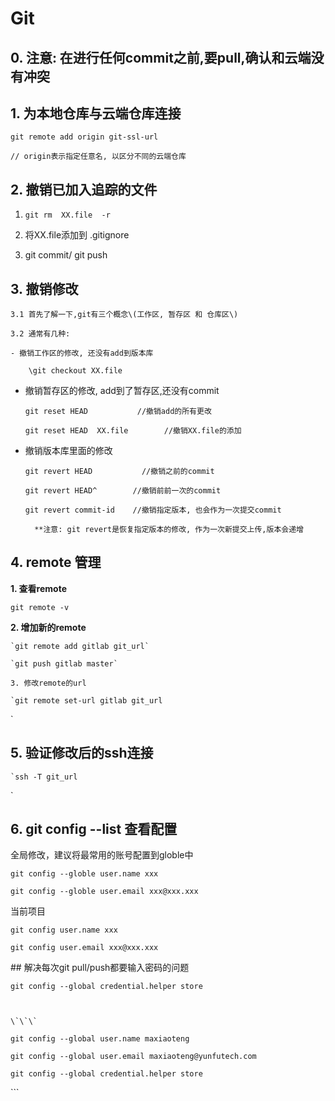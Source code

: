 # Git

## 0. 注意: 在进行任何commit之前,要pull,确认和云端没有冲突

## 1. 为本地仓库与云端仓库连接

```
git remote add origin git-ssl-url
```

```
// origin表示指定任意名, 以区分不同的云端仓库
```

## 2. 撤销已加入追踪的文件

1. `git rm  XX.file  -r`

2. 将XX.file添加到 .gitignore

3. git commit/ git push

## 3. 撤销修改

```
3.1 首先了解一下,git有三个概念\(工作区, 暂存区 和 仓库区\)

3.2 通常有几种:

- 撤销工作区的修改, 还没有add到版本库

    \git checkout XX.file
```

* 撤销暂存区的修改, add到了暂存区,还没有commit

  `git reset HEAD           //撤销add的所有更改`

  `git reset HEAD  XX.file        //撤销XX.file的添加`

* 撤销版本库里面的修改

  `git revert HEAD           //撤销之前的commit`

  `git revert HEAD^        //撤销前前一次的commit`

  `git revert commit-id    //撤销指定版本, 也会作为一次提交commit`

  ```
    **注意: git revert是恢复指定版本的修改, 作为一次新提交上传,版本会递增
  ```

## 4. remote 管理

**1. 查看remote**

```
git remote -v
```

**2. 增加新的remote**

    `git remote add gitlab git_url`

    `git push gitlab master`

`3. 修改remote的url`

    `git remote set-url gitlab git_url

\`

## 5. 验证修改后的ssh连接

    `ssh -T git_url

\`

## 6. git config --list 查看配置

全局修改，建议将最常用的账号配置到globle中

```
git config --globle user.name xxx

git config --globle user.email xxx@xxx.xxx
```

当前项目

```
git config user.name xxx

git config user.email xxx@xxx.xxx
```

\#\# 解决每次git pull/push都要输入密码的问题

    git config --global credential.helper store



    \`\`\`

    git config --global user.name maxiaoteng

    git config --global user.email maxiaoteng@yunfutech.com

    git config --global credential.helper store

\`\`\`

